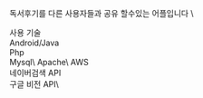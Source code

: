 독서후기를 다른 사용자들과 공유 할수있는 어플입니다 \

사용 기술\
Android/Java \
Php\
Mysql\ 
Apache\ 
AWS\
네이버검색 API\
구글 비전  API\

